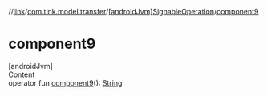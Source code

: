 //[link](../../index.md)/[com.tink.model.transfer](../index.md)/[[androidJvm]SignableOperation](index.md)/[component9](component9.md)



# component9  
[androidJvm]  
Content  
operator fun [component9](component9.md)(): [String](https://kotlinlang.org/api/latest/jvm/stdlib/kotlin/-string/index.html)  



